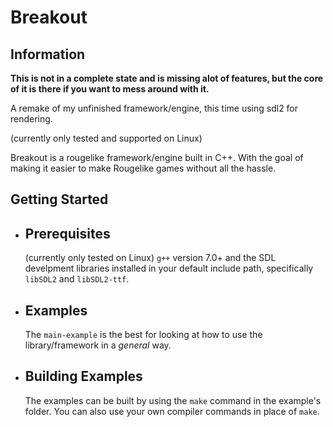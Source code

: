 # Breakout

## Information

**This is not in a complete state and is missing alot of features, but the core of it is there if you want to mess around with it.**

A remake of my unfinished framework/engine, this time using sdl2 for rendering.

(currently only tested and supported on Linux)

Breakout is a rougelike framework/engine built in C++. With the goal of making it easier to make Rougelike games without all the hassle.

## Getting Started

* ## Prerequisites
    (currently only tested on Linux)
    `g++` version 7.0+ and the SDL develpment libraries installed in your default include path, specifically `libSDL2` and `libSDL2-ttf`.

* ## Examples
    The `main-example` is the best for looking at how to use the library/framework in a *general* way.

* ## Building Examples
    The examples can be built by using the `make` command in the example's folder.
    You can also use your own compiler commands in place of `make`.